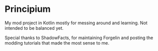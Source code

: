 # Principium

My mod project in Kotlin mostly for messing around and learning. Not intended to be balanced yet.

Special thanks to ShadowFacts, for maintaining Forgelin and posting the modding tutorials that made the most sense to me.
